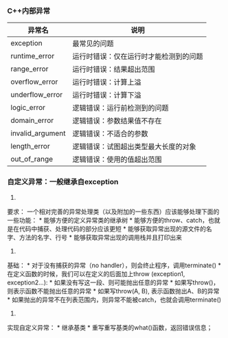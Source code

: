 ### C++内部异常
| 异常名 | 说明 |
| -- | -- |
| exception | 最常见的问题 |
| runtime_error | 运行时错误：仅在运行时才能检测到的问题 |
| range_error | 运行时错误：结果超出范围 |
| overflow_error | 运行时错误：计算上溢 |
| underflow_error | 运行时错误：计算下溢 |
| logic_error | 逻辑错误：运行前检测到的问题 |
| domain_error | 逻辑错误：参数结果值不存在 |
| invalid_argument | 逻辑错误：不适合的参数 |
| length_error | 逻辑错误：试图超出类型最大长度的对象 |
| out_of_range | 逻辑错误：使用的值超出范围 |


### 自定义异常：一般继承自exception

1. 
要求：
一个相对完善的异常处理类（以及附加的一些东西）应该能够处理下面的一些功能：
    * 
能够方便的定义异常类的继承树
    * 
 能够方便的throw、catch，也就是在代码中捕获、处理代码的部分应该更短
    * 
能够获取异常出现的源文件的名字、方法的名字、行号
    * 
能够获取异常出现的调用栈并且打印出来

1. 
基础：
    * 
对于没有捕获的异常（no handler），则会终止程序，调用terminate()
    * 
在定义函数的时候，我们可以在定义的后面加上throw (exception1, exception2…):
        * 
如果没有写这一段、则可能抛出任意的异常
        * 
如果写throw()，则表示函数不能抛出任意的异常
        * 
如果写throw(A, B), 表示函数抛出A、B的异常
    * 
如果抛出的异常不在列表范围内，则异常不能被catch，也就会调用terminate()

1. 
实现自定义异常：
    * 
继承基类
    * 
重写重写基类的what()函数，返回错误信息；